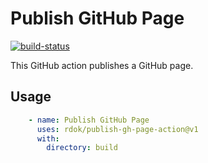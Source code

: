# Publish GitHub Page

[![build-status](https://github.com/rdok/publish-gh-page-action/workflows/build-status/badge.svg)](https://github.com/rdok/publish-gh-page-action/actions?query=workflow%3Abuild-status)

This GitHub action publishes a GitHub page.

## Usage

```yml
    - name: Publish GitHub Page
      uses: rdok/publish-gh-page-action@v1
      with:
        directory: build
```
